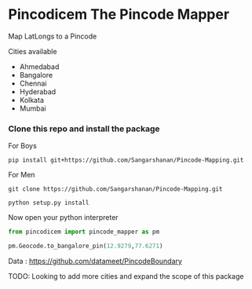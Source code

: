 # Pincodicem The Pincode Mapper

Map LatLongs to a Pincode 

Cities available 

- Ahmedabad	
- Bangalore	
- Chennai	
- Hyderabad	
- Kolkata	
- Mumbai	


### Clone this repo and install the package  

For Boys

```
pip install git+https://github.com/Sangarshanan/Pincode-Mapping.git
```

For Men

```
git clone https://github.com/Sangarshanan/Pincode-Mapping.git

python setup.py install
```

Now open your python interpreter

```python
from pincodicem import pincode_mapper as pm

pm.Geocode.to_bangalore_pin(12.9279,77.6271)
```


Data : https://github.com/datameet/PincodeBoundary

TODO: Looking to add more cities and expand the scope of this package
